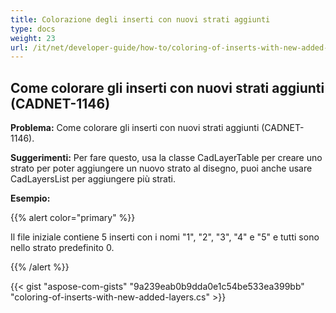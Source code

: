 ```yaml
---
title: Colorazione degli inserti con nuovi strati aggiunti
type: docs
weight: 23
url: /it/net/developer-guide/how-to/coloring-of-inserts-with-new-added-layers/
---
```


## **Come colorare gli inserti con nuovi strati aggiunti (CADNET-1146)**

**Problema:** Come colorare gli inserti con nuovi strati aggiunti (CADNET-1146).

**Suggerimenti:** Per fare questo, usa la classe CadLayerTable per creare uno strato per poter aggiungere un nuovo strato al disegno, puoi anche usare CadLayersList per aggiungere più strati.

**Esempio:**

{{% alert color="primary" %}}

Il file iniziale contiene 5 inserti con i nomi "1", "2", "3", "4" e "5" e tutti sono nello strato predefinito 0.

{{% /alert %}}

{{< gist "aspose-com-gists" "9a239eab0b9dda0e1c54be533ea399bb" "coloring-of-inserts-with-new-added-layers.cs" >}}
